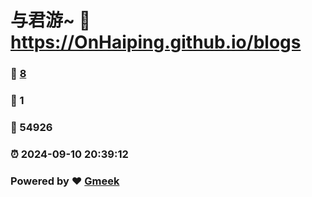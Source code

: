 # 与君游~ :link: https://OnHaiping.github.io/blogs 
### :page_facing_up: [8](https://OnHaiping.github.io/blogs/tag.html) 
### :speech_balloon: 1 
### :hibiscus: 54926 
### :alarm_clock: 2024-09-10 20:39:12 
### Powered by :heart: [Gmeek](https://github.com/Meekdai/Gmeek)
